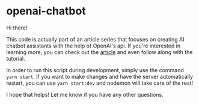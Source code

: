 # openai-chatbot

Hi there!

This code is actually part of an article series that focuses on creating AI chatbot assistants with the help of OpenAI's api. If you're interested in learning more, you can check out the [article](www.twistedbrackets.com/openai-chatgpt-vs-gpt/) and even follow along with the tutorial.

In order to run this script during development, simply use the command `yarn start`. If you want to make changes and have the server automatically restart, you can use `yarn start:dev` and nodemon will take care of the rest!

I hope that helps! Let me know if you have any other questions.

